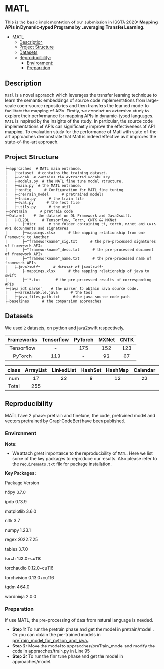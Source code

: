 # MATL
 
This is the basic implementation of our submission in ISSTA 2023: **Mapping APIs in Dynamic-typed Programs by Leveraging Transfer Learning**.
- [MATL](#matl)
  * [Description](#description)
  * [Project Structure](#project-structure)
  * [Datasets](#datasets)
  * [Reproducibility:](#reproducibility-)
    + [Environment:](#environment-)
    + [Preparation](#preparation)

## Description

`Matl` is a novel appraoch which leverages the transfer learning technique to learn the semantic embeddings of source code implementations from large-scale open-source repositories and then transfers the learned model to facilitate the mapping of APIs.
Firstly, we conduct an extensive study to explore their performance for mapping APIs in dynamic-typed languages. `MATL` is inspired by the insights of the study. In particular, the source code implementations of APIs can significantly improve the effectiveness of API mapping.
To evaluation study for the performance of Matl with state-of-the-art approaches demonstrate that Matl is indeed effective as it improves the state-of-the-art approach.

## Project Structure

```
├─approaches  # MATL main entrance.
|	├─dataset  # contains the training dataset.
|	├─vocab  # contains the extracted vocabulary.
|	├─models.py  # the MATL fine tune model structure.
|	├─main.py  # the MATL entrance.
|	├─config      # Configuration for MATL fine tuning
|	├─preTrain_model      # pretrained models
|	├─train.py      # the train file
|	├─eval.py      # the test file
|	├─utils.py      # the util
├─pretrain      # pretrain code
├─Dataset    # the dataset on DL Framework and Java2swift.
|	├─DL2DL      # Tensorflow, Torch, CNTK && MXNet
|		├─dict      # the folder containing tf, torch, MXnet and CNTK API docunments and signatures
|		├─mappings.xlsx      # the mapping relationship from one Framework to Another
|		├─"frameworkname"_sig.txt      # the pre-processed signatures of framework APIs
|		├─"frameworkname"_desc.txt      # the pre-processed document of framework APIs
|		├─"frameworkname"_name.txt      # the pre-processed name of framework APIs
|	├─java2swift      # dataset of java2swift
|		├─mappings.xlsx      # the mapping relationship of java to swift
|		├─'*.txt'      # the pre-processed results of corresponding APIs
├─java jdt parser    # the parser to obtain java source code.
|	├─ParseJavaFile.java      # the tool
|	├─java_files_path.txt      #the java source code path
├─baselines      # the comparsion approaches
```

## Datasets

We used `2`  datasets, on python and java2swift respectively. 


| Frameworks |        Tensorflow        | PyTorch  |  MXNet | CNTK | 
| :---: |        :---:        | :---:  |  :---: | :---: |
| Tensorflow |            -             |    175   |    152 | 123  |
| PyTorch    |           113            |     -    |    92  | 67   |

| class |        ArrayList        | LinkedList  |  HashSet | HashMap| Calendar|Collections|Arrays|String|Interger|Throwable|Thread|Class|File|PrintStream|InputStream|
| :---: |        :---:        | :---:  |  :---: | :---: |:---: |:---: |:---: |:---: |:---: |:---: |:---: |:---: |:---: |:---: |:---: |
| num |        17        | 23  |  8 | 12 |22|15|7|41|28|5|11|11|29|23|3|
|Total|255|


## Reproducibility

MATL have 2 phase: pretrain and finetune, the code, pretrained model and vectors pretrained by GraphCodeBert have been published.

### Environment

**Note:** 
- We attach great importance to the reproducibility of `MATL`. Here we list some of the key packages to reproduce our results. Also please refer to the `requirements.txt` file for package installation.

**Key Packages:**

Package            Version

h5py               3.7.0

ipdb               0.13.9

matplotlib         3.6.0

nltk               3.7

numpy              1.23.1

regex              2022.7.25

tables             3.7.0

torch              1.12.0+cu116

torchaudio         0.12.0+cu116

torchvision        0.13.0+cu116

tqdm               4.64.0

wordninja          2.0.0



### Preparation

If use MATL, the pre-processing of data from natural language is needed.

- **Step 1:** To run the pretrain phase and get the model in pretrain/model .
Or you can obtain the pre-trained models in <a  href ="https://drive.google.com/file/d/1LLGBJqkEhLy15jqD-J8x9uWDMkD-o61G/view?usp=share_link">preTrain_model_for_python_and_java</a>。
- **Step 2:** Move the model to appraoches/preTrain_model and modify the code in appraoches/train.py in Line 95
- **Step 3:** To run the finr tune phase and get the model in approaches/model. 





